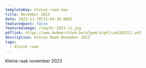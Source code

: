 ```yaml
---
templateKey: kleine-raak-new
title: November 2023
date: 2023-11-30T15:04:10.000Z
featuredpost: false
featuredimage: /img/kr-2023-11.jpg
pdflink: https://www.kwbmerchtem.be/algem/algklraak202311.pdf
description: Kleine Raak November 2023
tags:
  - kleine raak
---
```


Kleine raak november 2023